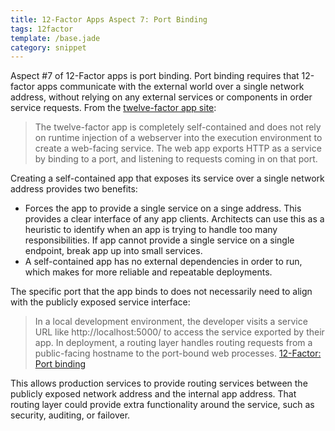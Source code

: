 ```yaml
---
title: 12-Factor Apps Aspect 7: Port Binding
tags: 12factor
template: /base.jade
category: snippet
---
```


Aspect #7 of 12-Factor apps is port binding. Port binding requires that 12-factor apps communicate with the external world over a single network address, without relying on any external services or components in order service requests. From the [twelve-factor app site](http://12factor.net/port-binding):

> The twelve-factor app is completely self-contained and does not rely on runtime injection of a webserver into the execution environment to create a web-facing service. The web app exports HTTP as a service by binding to a port, and listening to requests coming in on that port.

Creating a self-contained app that exposes its service over a single network address provides two benefits:

* Forces the app to provide a single service on a singe address. This provides a clear interface of any app clients. Architects can use this as a heuristic to identify when an app is trying to handle too many responsibilities. If app cannot provide a single service on a single endpoint, break app up into small services.
* A self-contained app has no external dependencies in order to run, which makes for more reliable and repeatable deployments.

The specific port that the app binds to does not necessarily need to align with the publicly exposed service interface:

> In a local development environment, the developer visits a service URL like http://localhost:5000/ to access the service exported by their app. In deployment, a routing layer handles routing requests from a public-facing hostname to the port-bound web processes. [12-Factor: Port binding](http://12factor.net/port-binding)

This allows production services to provide routing services between the publicly exposed network address and the internal app address. That routing layer could provide extra functionality around the service, such as security, auditing, or failover.
